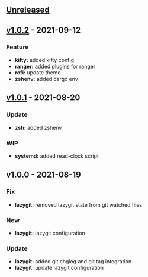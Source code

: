 <a name="unreleased"></a>
## [Unreleased]


<a name="v1.0.2"></a>
## [v1.0.2] - 2021-09-12
### Feature
- **kitty:** added kitty config
- **ranger:** added plugins for ranger
- **rofi:** update theme
- **zshenv:** added cargo env


<a name="v1.0.1"></a>
## [v1.0.1] - 2021-08-20
### Update
- **zsh:** added zshenv

### WIP
- **systemd:** added read-clock script


<a name="v1.0.0"></a>
## v1.0.0 - 2021-08-19
### Fix
- **lazygit:** removed lazygit state from git watched files

### New
- **lazygit:** lazygit configuration

### Update
- **lazygit:** added git chglog and git tag integration
- **lazygit:** update lazygit configuration


[Unreleased]: https://github.com/tigorlazuardi/dotfiles/compare/v1.0.2...HEAD
[v1.0.2]: https://github.com/tigorlazuardi/dotfiles/compare/v1.0.1...v1.0.2
[v1.0.1]: https://github.com/tigorlazuardi/dotfiles/compare/v1.0.0...v1.0.1
